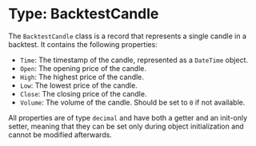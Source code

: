 # Type: BacktestCandle

The `BacktestCandle` class is a record that represents a single candle in a backtest. It contains the following properties:

- `Time`: The timestamp of the candle, represented as a `DateTime` object.
- `Open`: The opening price of the candle.
- `High`: The highest price of the candle.
- `Low`: The lowest price of the candle.
- `Close`: The closing price of the candle.
- `Volume`: The volume of the candle. Should be set to `0` if not available.

All properties are of type `decimal` and have both a getter and an init-only setter, meaning that they can be set only during object initialization and cannot be modified afterwards.

